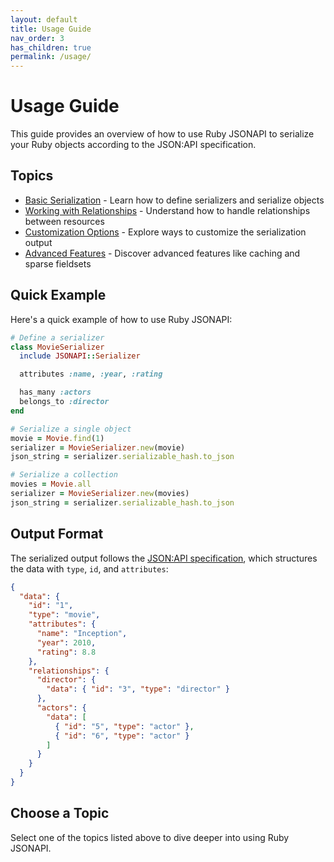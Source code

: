 ```yaml
---
layout: default
title: Usage Guide
nav_order: 3
has_children: true
permalink: /usage/
---
```


# Usage Guide

This guide provides an overview of how to use Ruby JSONAPI to serialize your Ruby objects according to the JSON:API specification.

## Topics

- [Basic Serialization](basic-serialization.md) - Learn how to define serializers and serialize objects
- [Working with Relationships](relationships.md) - Understand how to handle relationships between resources
- [Customization Options](customization.md) - Explore ways to customize the serialization output
- [Advanced Features](advanced-features.md) - Discover advanced features like caching and sparse fieldsets

## Quick Example

Here's a quick example of how to use Ruby JSONAPI:

```ruby
# Define a serializer
class MovieSerializer
  include JSONAPI::Serializer

  attributes :name, :year, :rating

  has_many :actors
  belongs_to :director
end

# Serialize a single object
movie = Movie.find(1)
serializer = MovieSerializer.new(movie)
json_string = serializer.serializable_hash.to_json

# Serialize a collection
movies = Movie.all
serializer = MovieSerializer.new(movies)
json_string = serializer.serializable_hash.to_json
```

## Output Format

The serialized output follows the [JSON:API specification](https://jsonapi.org/), which structures the data with `type`, `id`, and `attributes`:

```json
{
  "data": {
    "id": "1",
    "type": "movie",
    "attributes": {
      "name": "Inception",
      "year": 2010,
      "rating": 8.8
    },
    "relationships": {
      "director": {
        "data": { "id": "3", "type": "director" }
      },
      "actors": {
        "data": [
          { "id": "5", "type": "actor" },
          { "id": "6", "type": "actor" }
        ]
      }
    }
  }
}
```

## Choose a Topic

Select one of the topics listed above to dive deeper into using Ruby JSONAPI.